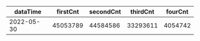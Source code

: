 |dataTime|firstCnt|secondCnt|thirdCnt|fourCnt|
|-|-|-|-|-|
|2022-05-30|45053789|44584586|33293611|4054742|